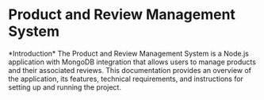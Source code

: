 <!-- ***Product and Review Management System*** -->
<h1>Product and Review Management System</h1>
*Introduction*
The Product and Review Management System is a Node.js application with MongoDB integration that allows users to manage products and their associated reviews. This documentation provides an overview of the application, its features, technical requirements, and instructions for setting up and running the project.
